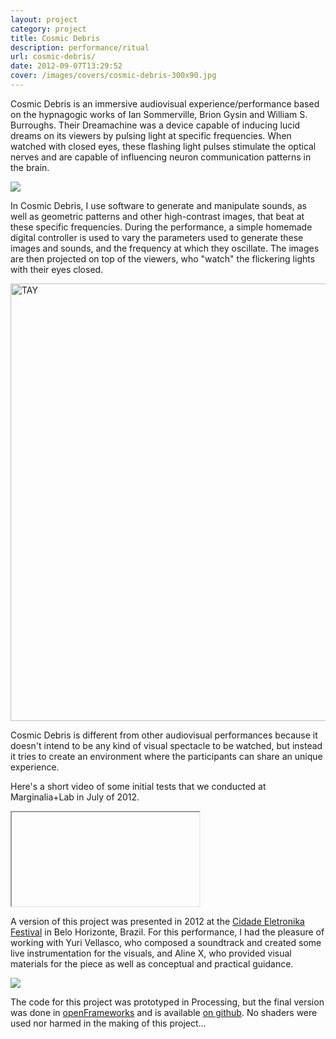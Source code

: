 ```yaml
---
layout: project
category: project
title: Cosmic Debris
description: performance/ritual
url: cosmic-debris/
date: 2012-09-07T13:29:52
cover: /images/covers/cosmic-debris-300x90.jpg
---
```

Cosmic Debris is an immersive audiovisual experience/performance based on the hypnagogic works of Ian Sommerville, Brion Gysin and William S. Burroughs. Their Dreamachine was a device capable of inducing lucid dreams on its viewers by pulsing light at specific frequencies. When watched with closed eyes, these flashing light pulses stimulate the optical nerves and are capable of influencing neuron communication patterns in the brain.

![](still00.jpg)

In Cosmic Debris, I use software to generate and manipulate sounds, as well as geometric patterns and other high-contrast images, that beat at these specific frequencies. During the performance, a simple homemade digital controller is used to vary the parameters used to generate these images and sounds, and the frequency at which they oscillate. The images are then projected on top of the viewers, who "watch" the flickering lights with their eyes closed.

<img alt="TAY" src="http://www.thiagohersan.com/wp-content/uploads/2013/05/TAY.jpg" width="700" />

Cosmic Debris is different from other audiovisual performances because it doesn't intend to be any kind of visual spectacle to be watched, but instead it tries to create an environment where the participants can share an unique experience.

Here's a short video of some initial tests that we conducted at Marginalia+Lab in July of 2012.

<div class="videoWrapper">
    <iframe></iframe>
</div>

A version of this project was presented in 2012 at the [Cidade Eletronika Festival](http://www.cidadeeletronika.com.br/) in Belo Horizonte, Brazil. For this performance, I had the pleasure of working with Yuri Vellasco, who composed a soundtrack and created some live instrumentation for the visuals, and Aline X, who provided visual materials for the piece as well as conceptual and practical guidance.

![](eletronika00.jpg)

The code for this project was prototyped in Processing, but the final version was done in [openFrameworks](http://www.openframeworks.cc/) and is available [on github](https://github.com/thiagohersan/cosmicDebrisOF). No shaders were used nor harmed in the making of this project...
